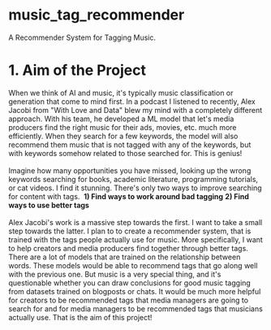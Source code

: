 # music_tag_recommender
A Recommender System for Tagging Music.

# 1. Aim of the Project
When we think of AI and music, it's typically music classification or generation that come to mind first. In a podcast I listened to recently, Alex Jacobi from "With Love and Data" blew my mind with a completely different approach. With his team, he developed a ML model that let's media producers find the right music for their ads, movies, etc. much more efficiently. When they search for a few keywords, the model will also recommend them music that is not tagged with any of the keywords, but with keywords somehow related to those searched for. This is genius! <br>  <br>
Imagine how many opportunities you have missed, looking up the wrong keywords searching for books, academic literature, programming tutorials, or cat videos. I find it stunning. There's only two ways to improve searching for content with tags. 
__1) Find ways to work around bad tagging__
__2) Find ways to use better tags__
<br> <br>
Alex Jacobi's work is a massive step towards the first. I want to take a small step towards the latter. I plan to to create a recommender system, that is trained with the tags people actually use for music. More specifically, I want to help creators and media producers find together through better tags. There are a lot of models that are trained on the relationship between words. These models would be able to recommend tags that go along well with the previous one. But music is a very special thing, and it's questionable whether you can draw conclusions for good music tagging from datasets trained on blogposts or chats. It would be much more helpful for creators to be recommended tags that media managers are going to search for and for media managers to be recommended tags that musicians actually use. That is the aim of this project!
